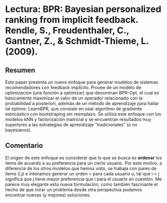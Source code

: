 # Lectura: BPR: Bayesian personalized ranking from implicit feedback. Rendle, S., Freudenthaler, C., Gantner, Z., & Schmidt-Thieme, L. (2009).

## Resumen
Este paper presenta un nuevo enfoque para generar modelos de sistemas recomendadores con feedback implícito. Provee de un modelo de optimización (una función a optimizar) que denominan BPR-Opt, el cual es básicamente maximizar el valor de un operador relacionado con la probabilidad a posteriori, además de un método de aprendizaje para hallar tal óptimo: LearnBPR, que consiste en usar algoritmo de gradiente estocástico con bootstraping sin reemplazo. Se utiliza este enfoque con los modelos kNN y factorización matricial y se encuentran resultados muy superiores a las estrategias de aprendizaje "tradicionales" (o no bayesianos).

## Comentario

El origen de este enfoque es considerar que lo que se busca es **ordenar** los items de acuerdo a su preferencia para un cierto usuario. Por este motivo, a diferencia de los otros modelos que hemos visto, se trabaja con pares de items (i,j) e intenamos generar un orden < para cada usuario u, tal que i < j significa que j tiene mayor preferencia que i para el usuario en cuestión. Me parece muy elegante esta nueva formulación, como también fascinante el hecho de que mirar un problema desde otra perspectiva podamos encontrar nuevas (y mejores) soluciones. 
